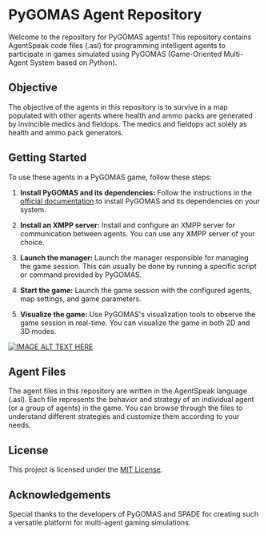 # PyGOMAS Agent Repository

Welcome to the repository for PyGOMAS agents! This repository contains AgentSpeak code files (.asl) for programming intelligent agents to participate in games simulated using PyGOMAS (Game-Oriented Multi-Agent System based on Python).

## Objective

The objective of the agents in this repository is to survive in a map populated with other agents where health and ammo packs are generated by invincible medics and fieldops. The medics and fieldops act solely as health and ammo pack generators.

## Getting Started

To use these agents in a PyGOMAS game, follow these steps:

1. **Install PyGOMAS and its dependencies:** Follow the instructions in the [official documentation](https://github.com/javipalanca/pygomas) to install PyGOMAS and its dependencies on your system.

2. **Install an XMPP server:** Install and configure an XMPP server for communication between agents. You can use any XMPP server of your choice.

3. **Launch the manager:** Launch the manager responsible for managing the game session. This can usually be done by running a specific script or command provided by PyGOMAS.

4. **Start the game:** Launch the game session with the configured agents, map settings, and game parameters.

5. **Visualize the game:** Use PyGOMAS's visualization tools to observe the game session in real-time. You can visualize the game in both 2D and 3D modes.

[![IMAGE ALT TEXT HERE](https://img.youtube.com/vi/6M92KVNzyVs/0.jpg)](https://youtu.be/6M92KVNzyVs)

## Agent Files

The agent files in this repository are written in the AgentSpeak language (.asl). Each file represents the behavior and strategy of an individual agent (or a group of agents) in the game. You can browse through the files to understand different strategies and customize them according to your needs.

## License

This project is licensed under the [MIT License](https://opensource.org/license/mit).

## Acknowledgements

Special thanks to the developers of PyGOMAS and SPADE for creating such a versatile platform for multi-agent gaming simulations.
